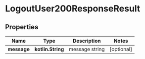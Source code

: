 
# LogoutUser200ResponseResult

## Properties
Name | Type | Description | Notes
------------ | ------------- | ------------- | -------------
**message** | **kotlin.String** | message string |  [optional]



